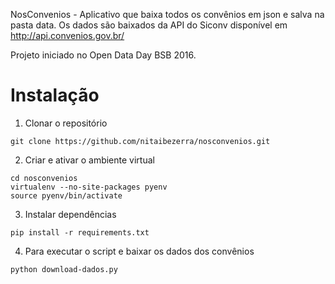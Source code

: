 NosConvenios - Aplicativo que baixa todos os convênios em json e salva na pasta data. Os dados são baixados da API do Siconv disponível em http://api.convenios.gov.br/

Projeto iniciado no Open Data Day BSB 2016.

# Instalação

1. Clonar o repositório

`git clone https://github.com/nitaibezerra/nosconvenios.git`

2. Criar e ativar o ambiente virtual

```
cd nosconvenios
virtualenv --no-site-packages pyenv
source pyenv/bin/activate
```

3. Instalar dependências

`pip install -r requirements.txt`

4. Para executar o script e baixar os dados dos convênios

`python download-dados.py`
